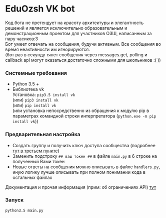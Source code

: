 # EduOzsh VK bot
Код бота не претендует на красоту архитектуры и элегантность решений и является исключительно образовательным и демонстрационным проектом для участников ОЗШ, написанным за пару часиков:3  
Бот умеет отвечать на сообщения, будучи активным. Все сообщения во время неактивности им игнорируются.  
(бот раз в секунду тянет сообщения через messages.get, polling и callback api могут оказаться достаточно сложными для школьников :( ))

### Системные требования

- Python 3.5 +
- Библиотека vk  
Установка: `pip3.5 install vk`  
(или) `pip3 install vk`  
(или) `pip install vk`  
(или установка непосредственно из обращения к модулю pip в параметрах командной строки интерпретатора (`python.exe -m pip install vk`))

### Предварительная настройка

- Создать группу и получить ключ доступа сообщества (подробнее [тут в третьем пункте](https://vk.com/dev/access_token?f=2.%20%D0%9A%D0%BB%D1%8E%D1%87%20%D0%B4%D0%BE%D1%81%D1%82%D1%83%D0%BF%D0%B0%20%D1%81%D0%BE%D0%BE%D0%B1%D1%89%D0%B5%D1%81%D1%82%D0%B2%D0%B0))
- Заменить подстроку `## ваш токен ##` в файле `main.py` в 6 строке на полученный Вами токен
- Новые ответы на сообщения можно описывать в файле `handlers.py`, иную логику лучше описывать при полном понимании кода в остальных файлах

 Документация и прочая информация (прим: об ограничениях API) [тут](https://vk.com/dev/)

### Запуск

`python3.5 main.py`


